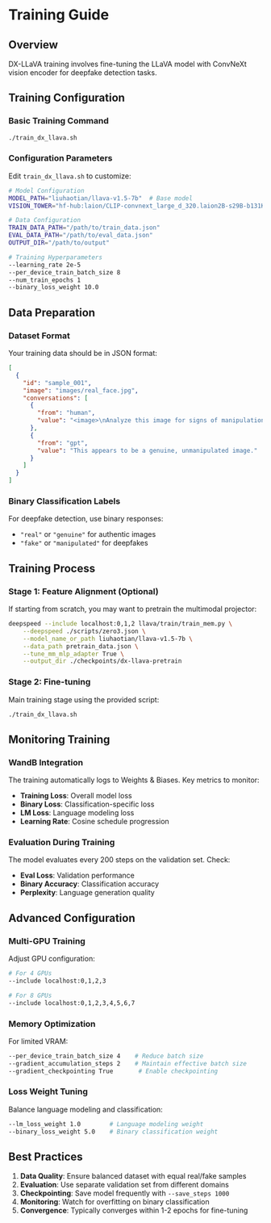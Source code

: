 # Training Guide

## Overview

DX-LLaVA training involves fine-tuning the LLaVA model with ConvNeXt vision encoder for deepfake detection tasks.

## Training Configuration

### Basic Training Command

```bash
./train_dx_llava.sh
```

### Configuration Parameters

Edit `train_dx_llava.sh` to customize:

```bash
# Model Configuration
MODEL_PATH="liuhaotian/llava-v1.5-7b"  # Base model
VISION_TOWER="hf-hub:laion/CLIP-convnext_large_d_320.laion2B-s29B-b131K-ft-soup"

# Data Configuration
TRAIN_DATA_PATH="/path/to/train_data.json"
EVAL_DATA_PATH="/path/to/eval_data.json"
OUTPUT_DIR="/path/to/output"

# Training Hyperparameters
--learning_rate 2e-5
--per_device_train_batch_size 8
--num_train_epochs 1
--binary_loss_weight 10.0
```

## Data Preparation

### Dataset Format

Your training data should be in JSON format:

```json
[
  {
    "id": "sample_001",
    "image": "images/real_face.jpg",
    "conversations": [
      {
        "from": "human",
        "value": "<image>\nAnalyze this image for signs of manipulation."
      },
      {
        "from": "gpt",
        "value": "This appears to be a genuine, unmanipulated image."
      }
    ]
  }
]
```

### Binary Classification Labels

For deepfake detection, use binary responses:
- `"real"` or `"genuine"` for authentic images
- `"fake"` or `"manipulated"` for deepfakes

## Training Process

### Stage 1: Feature Alignment (Optional)

If starting from scratch, you may want to pretrain the multimodal projector:

```bash
deepspeed --include localhost:0,1,2 llava/train/train_mem.py \
    --deepspeed ./scripts/zero3.json \
    --model_name_or_path liuhaotian/llava-v1.5-7b \
    --data_path pretrain_data.json \
    --tune_mm_mlp_adapter True \
    --output_dir ./checkpoints/dx-llava-pretrain
```

### Stage 2: Fine-tuning

Main training stage using the provided script:

```bash
./train_dx_llava.sh
```

## Monitoring Training

### WandB Integration

The training automatically logs to Weights & Biases. Key metrics to monitor:

- **Training Loss**: Overall model loss
- **Binary Loss**: Classification-specific loss
- **LM Loss**: Language modeling loss
- **Learning Rate**: Cosine schedule progression

### Evaluation During Training

The model evaluates every 200 steps on the validation set. Check:

- **Eval Loss**: Validation performance
- **Binary Accuracy**: Classification accuracy
- **Perplexity**: Language generation quality

## Advanced Configuration

### Multi-GPU Training

Adjust GPU configuration:
```bash
# For 4 GPUs
--include localhost:0,1,2,3

# For 8 GPUs
--include localhost:0,1,2,3,4,5,6,7
```

### Memory Optimization

For limited VRAM:
```bash
--per_device_train_batch_size 4    # Reduce batch size
--gradient_accumulation_steps 2    # Maintain effective batch size
--gradient_checkpointing True       # Enable checkpointing
```

### Loss Weight Tuning

Balance language modeling and classification:
```bash
--lm_loss_weight 1.0        # Language modeling weight
--binary_loss_weight 5.0    # Binary classification weight
```

## Best Practices

1. **Data Quality**: Ensure balanced dataset with equal real/fake samples
2. **Evaluation**: Use separate validation set from different domains
3. **Checkpointing**: Save model frequently with `--save_steps 1000`
4. **Monitoring**: Watch for overfitting on binary classification
5. **Convergence**: Typically converges within 1-2 epochs for fine-tuning